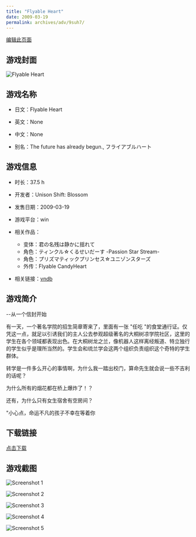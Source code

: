 ```yaml
---
title: "Flyable Heart"
date: 2009-03-19
permalink: archives/adv/9suh7/
---
```

[编辑此页面](https://github.com/ACG-3/ADV3-source/blob/main/source/_posts/Flyable%20Heart.md)

## 游戏封面

![Flyable Heart](https://pan.timero.xyz/d/onedrive/img_lib_001/Flyable%20Heart_cover.avif)


## 游戏名称

- 日文：Flyable Heart
- 英文：None
- 中文：None

- 别名：The future has already begun., フライアブルハート


## 游戏信息

- 时长：37.5 h
- 开发者：Unison Shift: Blossom
- 发售日期：2009-03-19
- 游戏平台：win
- 相关作品：
   - 变体：君の名残は静かに揺れて
   - 角色：ティンクル☆くるせいだーす -Passion Star Stream-
   - 角色：プリズマティックプリンセス☆ユニゾンスターズ
   - 外传：Flyable CandyHeart

- 相关链接：[vndb](https://vndb.org/v1179)


## 游戏简介

--从一个信封开始

有一天，一个著名学院的招生简章寄来了，里面有一张 "任吃 "的食堂通行证。仅凭这一点，就足以引诱我们的主人公去参观超级著名的大桐树凉学院社区，这里的学生在各个领域都表现出色。在大桐树龙之兰，像机器人这样离经叛道、特立独行的学生似乎是理所当然的。学生会和琉兰学会这两个组织负责组织这个奇特的学生群体。

转学是一件多么开心的事情啊，为什么我一踏出校门，算命先生就会说一些不吉利的话呢？

为什么所有的烟花都在桥上爆炸了！？

还有，为什么只有女生宿舍有空房间？

"小心点，命运不凡的孩子不幸在等着你




## 下载链接

[点击下载](https://pan.timero.xyz/onedrive/adv_lib_001/Flyable%20Heart)


## 游戏截图


![Screenshot 1](https://pan.timero.xyz/d/onedrive/img_lib_001/Flyable%20Heart_Screenshot_1.avif)

![Screenshot 2](https://pan.timero.xyz/d/onedrive/img_lib_001/Flyable%20Heart_Screenshot_2.avif)

![Screenshot 3](https://pan.timero.xyz/d/onedrive/img_lib_001/Flyable%20Heart_Screenshot_3.avif)

![Screenshot 4](https://pan.timero.xyz/d/onedrive/img_lib_001/Flyable%20Heart_Screenshot_4.avif)

![Screenshot 5](https://pan.timero.xyz/d/onedrive/img_lib_001/Flyable%20Heart_Screenshot_5.avif)

